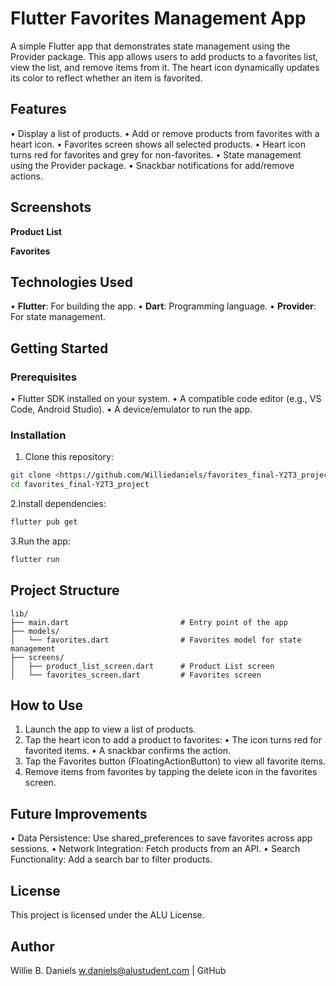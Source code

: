 # Flutter Favorites Management App

A simple Flutter app that demonstrates state management using the Provider package. This app allows users to add products to a favorites list, view the list, and remove items from it. The heart icon dynamically updates its color to reflect whether an item is favorited.

## Features

 • Display a list of products.
 • Add or remove products from favorites with a heart icon.
 • Favorites screen shows all selected products.
 • Heart icon turns red for favorites and grey for non-favorites.
 • State management using the Provider package.
 • Snackbar notifications for add/remove actions.

## Screenshots

**Product List**

**Favorites**

## Technologies Used

 • **Flutter**: For building the app.
 • **Dart**: Programming language.
 • **Provider**: For state management.

## Getting Started

### Prerequisites

 • Flutter SDK installed on your system.
 • A compatible code editor (e.g., VS Code, Android Studio).
 • A device/emulator to run the app.

### Installation

 1. Clone this repository:

```bash
git clone <https://github.com/Williedaniels/favorites_final-Y2T3_project.git>
cd favorites_final-Y2T3_project
```

 2.Install dependencies:

```bash
flutter pub get
```

 3.Run the app:

```bash
flutter run
```

## Project Structure

```text
lib/
├── main.dart                         # Entry point of the app
├── models/
│   └── favorites.dart                # Favorites model for state management
├── screens/
│   ├── product_list_screen.dart      # Product List screen
│   └── favorites_screen.dart         # Favorites screen
```

## How to Use

 1. Launch the app to view a list of products.
 2. Tap the heart icon to add a product to favorites:
 • The icon turns red for favorited items.
 • A snackbar confirms the action.
 3. Tap the Favorites button (FloatingActionButton) to view all favorite items.
 4. Remove items from favorites by tapping the delete icon in the favorites screen.

## Future Improvements

 • Data Persistence: Use shared_preferences to save favorites across app sessions.
 • Network Integration: Fetch products from an API.
 • Search Functionality: Add a search bar to filter products.

## License

This project is licensed under the ALU License.

## Author

Willie B. Daniels
<w.daniels@alustudent.com> | GitHub
